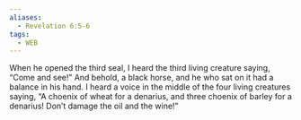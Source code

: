 ```yaml
---
aliases:
  - Revelation 6:5-6
tags:
  - WEB
---
```

When he opened the third seal, I heard the third living creature saying, “Come and see!” And behold, a black horse, and he who sat on it had a balance in his hand. I heard a voice in the middle of the four living creatures saying, “A choenix of wheat for a denarius, and three choenix of barley for a denarius! Don’t damage the oil and the wine!”